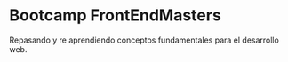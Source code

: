 # Bootcamp FrontEndMasters
Repasando y re aprendiendo conceptos fundamentales para el desarrollo web.
